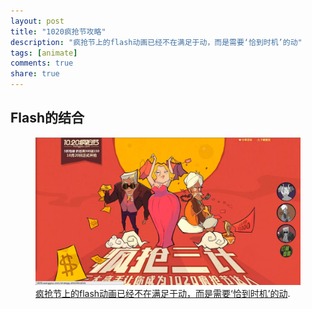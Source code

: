 ```yaml
---
layout: post
title: "1020疯抢节攻略"
description: "疯抢节上的flash动画已经不在满足于动，而是需要‘恰到时机’的动"
tags: [animate]
comments: true
share: true
---
```


## Flash的结合
<figure>
    <a href="http://1020.wanggou.com/strategy.shtml"><img src="/img/fengqiangjie.jpg" alt=""></a>
    <figcaption><a href="http://1020.wanggou.com/strategy.shtml" title="疯抢节上的flash动画已经不在满足于动，而是需要‘恰到时机’的动">疯抢节上的flash动画已经不在满足于动，而是需要‘恰到时机’的动</a>.</figcaption>
</figure>


